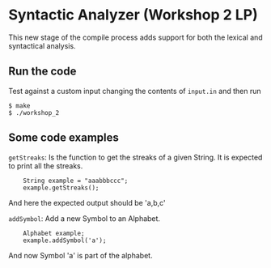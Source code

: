 # Syntactic Analyzer (Workshop 2 LP)

This new stage of the compile process adds support for both the lexical and syntactical analysis.

## Run the code
Test against a custom input changing the contents of `input.in` and then run

```console
$ make
$ ./workshop_2
```

## Some code examples

`getStreaks`: Is the function to get the streaks of a given String. It is expected to print all the streaks.

```
    String example = "aaabbbccc";
    example.getStreaks();
```
And here the expected output should be 'a,b,c'


`addSymbol`: Add a new Symbol to an Alphabet.

```
    Alphabet example;
    example.addSymbol('a');
```
And now Symbol 'a' is part of the alphabet.

